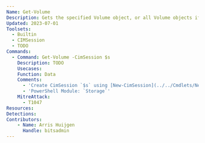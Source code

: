 ```yaml
---
Name: Get-Volume
Description: Gets the specified Volume object, or all Volume objects if no filter is provided
Updated: 2023-07-01
Toolsets:
  - Builtin
  - CIMSession
  - TODO
Commands:
  - Command: Get-Volume -CimSession $s
    Description: TODO
    Usecases:
    Function: Data
    Comments:
      - 'Create CimSession `$s` using [New-CimSession](../../Cmdlets/New-CimSession/)'
      - 'PowerShell Module: `Storage`'
    MitreAttack:
      - T1047
Resources:
Detections:
Contributors:
    - Name: Arris Huijgen
      Handle: bitsadmin
---
```

